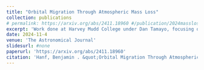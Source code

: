 ```yaml
---
title: "Orbital Migration Through Atmospheric Mass Loss"
collection: publications
# permalink: https://arxiv.org/abs/2411.18960 #/publication/2024massloss
excerpt: 'Work done at Harvey Mudd College under Dan Tamayo, focusing on exoplanet atmospheres and orbital dynamics.'
date: 2024-11-4
venue: 'The Astronomical Journal'
slidesurl: #none
paperurl: 'https://arxiv.org/abs/2411.18960'
citation: 'Hanf, Benjamin . &quot;Orbital Migration Through Atmospheric Mass Loss&quot; <i>The Astronomical Journal</i>'
---
```


<!-- The contents above will be part of a list of publications, if the user clicks the link for the publication than the contents of section will be rendered as a full page, allowing you to provide more information about the paper for the reader. When publications are displayed as a single page, the contents of the above "citation" field will automatically be included below this section in a smaller font. -->